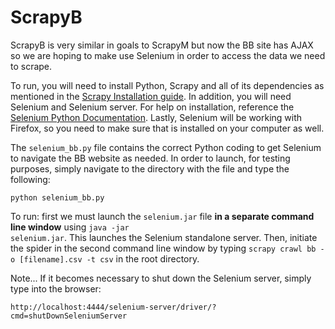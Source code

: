 ScrapyB
=======
ScrapyB is very similar in goals to ScrapyM but now the BB site has AJAX so we are hoping to make use Selenium in order to access the data we need to scrape.

To run, you will need to install Python, Scrapy and all  of its dependencies as mentioned in the <a href="http://doc.scrapy.org/en/latest/intro/install.html#intro-install">Scrapy Installation guide</a>. In addition, you will need Selenium and Selenium server. For help on installation, reference the <a href="http://selenium-python.readthedocs.org/installation.html">Selenium Python Documentation</a>. Lastly, Selenium will be working with Firefox, so you need to make sure that is installed on your computer as well.

The <code>selenium_bb.py</code> file contains the correct Python coding to get Selenium to navigate the BB website as needed. In order to launch, for testing purposes, simply navigate to the directory with the file and type the following:

<code>python selenium_bb.py</code>

To run: first we must launch the <code>selenium.jar</code> file <b>in a separate command line window</b> using <code>java -jar selenium.jar</code>. This launches the Selenium standalone server. Then, initiate the spider in the second command line window by typing <code>scrapy crawl bb -o [filename].csv -t csv</code> in the root directory.

Note... If it becomes necessary to shut down the Selenium server, simply type into the browser:

<code>http://localhost:4444/selenium-server/driver/?cmd=shutDownSeleniumServer</code>
